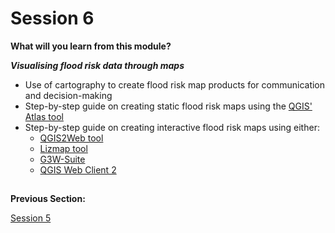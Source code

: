 # Session 6

**What will you learn from this module?**

  ***Visualising flood risk data through maps***
 - Use of cartography to create flood risk map products for communication and decision-making
 - Step-by-step guide on creating static flood risk maps using the [QGIS' Atlas tool](https://www.qgistutorials.com/en/docs/3/automating_map_creation.html)
 - Step-by-step guide on creating interactive flood risk maps using either:
   - [QGIS2Web tool](https://www.qgistutorials.com/en/docs/3/web_mapping_with_qgis2web.html)
   - [Lizmap tool](https://www.lizmap.com/en/)
   - [G3W-Suite](https://g3wsuite.it/en/g3w-suite-publish-qgis-projects/)
   - [QGIS Web Client 2](https://qwc-services.github.io/master/)

   



##
**Previous Section:**&nbsp;&nbsp;&nbsp;&nbsp;&nbsp;&nbsp;&nbsp; &nbsp; 

<a href="Session5.md" title="Session 5">Session 5</a> &nbsp; &nbsp; &nbsp; &nbsp; &nbsp; &nbsp; &nbsp; &nbsp; &nbsp; &nbsp; &nbsp;
